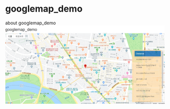 # googlemap_demo
about googlemap_demo
![image](https://github.com/ruby840124/googlemap_demo/blob/master/demo_1.PNG)
